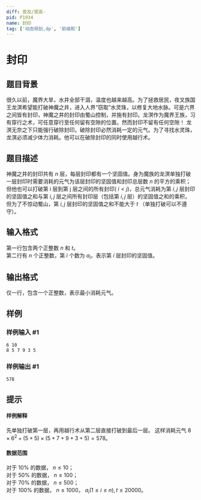 ```yaml
---
diff: 普及/提高-
pid: P1934
name: 封印
tag: ['动态规划,dp', '前缀和']
---
```

# 封印
## 题目背景

很久以前，魔界大旱，水井全部干涸，温度也越来越高。为了拯救居民，夜叉族国王龙溟希望能打破神魔之井，进入人界“窃取”水灵珠，以修复大地水脉。可是六界之间皆有封印，神魔之井的封印由蜀山控制，并施有封印。龙溟作为魔界王族，习有穿行之术，可任意穿行至任何留有空隙的位置。然而封印不留有任何空隙！ 龙溟无奈之下只能强行破除封印。破除封印必然消耗一定的元气。为了寻找水灵珠，龙溟必须减少体力消耗。他可以在破除封印的同时使用越行术。
## 题目描述

神魔之井的封印共有  $n$ 层，每层封印都有一个坚固值。身为魔族的龙溟单独打破一层封印时需要消耗的元气为该层封印的坚固值和封印总层数  $n$ 的平方的乘积； 但他也可以打破第 i 层到第 j 层之间的所有封印( $i<j$)，总元气消耗为第  $i,j$ 层封印的坚固值之和与第  $i,j$ 层之间所有封印层（包括第  $i,j$ 层）的坚固值之和的乘积，但为了不惊动蜀山，第  $i,j$ 层封印的坚固值之和不能大于  $t$ （单独打破可以不遵守）。
## 输入格式

第一行包含两个正整数  $n$ 和  $t$。  
第二行有  $n$ 个正整数，第  $i$ 个数为  $a_i$，表示第  $i$ 层封印的坚固值。
## 输出格式

仅一行，包含一个正整数，表示最小消耗元气。

## 样例

### 样例输入 #1
```
6 10
8 5 7 9 3 5
```
### 样例输出 #1
```
578

```
## 提示

#### 样例解释
先单独打破第一层，再用越行术从第二层直接打破到最后一层。 这样消耗元气  $8 \times 6^2 + (5 + 5) \times (5 + 7 + 9 + 3 + 5) = 578$。
#### 数据范围
对于  $10\%$ 的数据， $n\le10$；  
对于  $50\%$ 的数据， $n\le100$；  
对于  $70\%$ 的数据， $n\le500$；  
对于  $100\%$ 的数据， $n\le1000$， $a_i(1 \le i \le n) , t \le 20000$。
